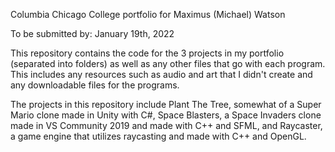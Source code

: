 Columbia Chicago College portfolio for Maximus (Michael) Watson 

To be submitted by: January 19th, 2022

This repository contains the code for the 3 projects in my portfolio (separated into folders) as well as any other files that go with each program.
This includes any resources such as audio and art that I didn't create and any downloadable files for the programs.

The projects in this repository include Plant The Tree, somewhat of a Super Mario clone made in Unity with C#, 
Space Blasters, a Space Invaders clone made in VS Community 2019 and made with C++ and SFML, and 
Raycaster, a game engine that utilizes raycasting and made with C++ and OpenGL.
